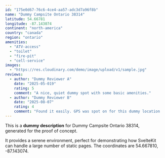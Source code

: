 ```yaml
---
id: "175e0d67-76c6-4ce4-aa57-adc3d7a96f8b"
name: "Dummy Campsite Ontario 38314"
latitude: 54.66781
longitude: -87.143074
continent: "north-america"
country: "canada"
region: "ontario"
amenities:
  - "ATV-access"
  - "toilet"
  - "fire-pit"
  - "cell-service"
images:
  - "https://res.cloudinary.com/demo/image/upload/v1/sample.jpg"
reviews:
  - author: "Dummy Reviewer A"
    date: "2025-05-019"
    rating: 5
    comment: "A nice, quiet dummy spot with some basic amenities."
  - author: "Dummy Reviewer B"
    date: "2025-08-07"
    rating: 4
    comment: "Found it easily. GPS was spot on for this dummy location."
---
```


This is a **dummy description** for Dummy Campsite Ontario 38314, generated for the proof of concept.

It provides a serene environment, perfect for demonstrating how SvelteKit can handle a large number of static pages. The coordinates are 54.667810, -87.143074.
